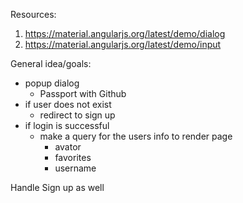 Resources:
  1. https://material.angularjs.org/latest/demo/dialog
  2. https://material.angularjs.org/latest/demo/input


General idea/goals:
  - popup dialog
    - Passport with Github
  - if user does not exist
    - redirect to sign up
  - if login is successful
    - make a query for the users info to render page
      - avator
      - favorites
      - username

Handle Sign up as well